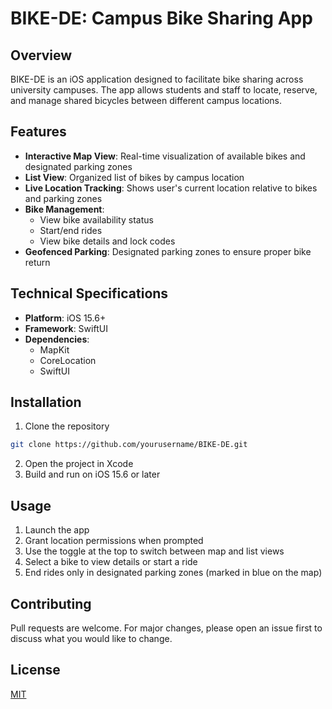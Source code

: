 # BIKE-DE: Campus Bike Sharing App

## Overview
BIKE-DE is an iOS application designed to facilitate bike sharing across university campuses. The app allows students and staff to locate, reserve, and manage shared bicycles between different campus locations.

## Features
- **Interactive Map View**: Real-time visualization of available bikes and designated parking zones
- **List View**: Organized list of bikes by campus location
- **Live Location Tracking**: Shows user's current location relative to bikes and parking zones
- **Bike Management**:
  - View bike availability status
  - Start/end rides
  - View bike details and lock codes
- **Geofenced Parking**: Designated parking zones to ensure proper bike return

## Technical Specifications
- **Platform**: iOS 15.6+
- **Framework**: SwiftUI
- **Dependencies**: 
  - MapKit
  - CoreLocation
  - SwiftUI

## Installation
1. Clone the repository
```bash
git clone https://github.com/yourusername/BIKE-DE.git
```
2. Open the project in Xcode
3. Build and run on iOS 15.6 or later

## Usage
1. Launch the app
2. Grant location permissions when prompted
3. Use the toggle at the top to switch between map and list views
4. Select a bike to view details or start a ride
5. End rides only in designated parking zones (marked in blue on the map)

## Contributing
Pull requests are welcome. For major changes, please open an issue first to discuss what you would like to change.

## License
[MIT](https://choosealicense.com/licenses/mit/)

